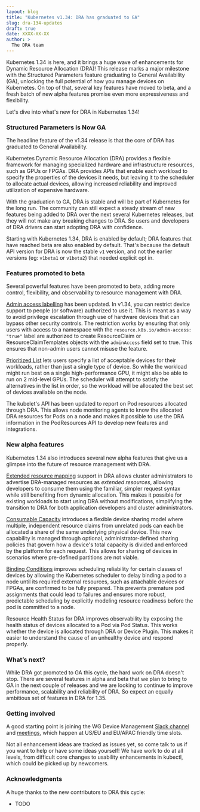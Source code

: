 ```yaml
---
layout: blog
title: "Kubernetes v1.34: DRA has graduated to GA"
slug: dra-134-updates
draft: true
date: XXXX-XX-XX
author: >
  The DRA team
---
```


Kubernetes 1.34 is here, and it brings a huge wave of enhancements for Dynamic Resource Allocation (DRA)! This
release marks a major milestone with the Structured Parameters feature graduating to General Availability (GA),
unlocking the full potential of how you manage devices on Kubernetes. On top of that, several key features have
moved to beta, and a fresh batch of new alpha features promise even more expressiveness and flexibility.

Let's dive into what's new for DRA in Kubernetes 1.34!

### Structured Parameters is Now GA
The headline feature of the v1.34 release is that the core of DRA has graduated to General Availability.

Kubernetes Dynamic Resource Allocation (DRA) provides a flexible framework for managing specialized hardware
and infrastructure resources, such as GPUs or FPGAs. DRA provides APIs that enable each workload to specify the properties of the
devices it needs, but leaving it to the scheduler to allocate actual devices, allowing increased reliability and
improved utilization of expensive hardware.

With the graduation to GA, DRA is stable and will be part of Kubernetes for the long run. The community can still
expect a steady stream of new features being added to DRA over the next several Kubernetes releases, but they will
not make any breaking changes to DRA. So users and developers of DRA drivers can start adopting DRA with confidence.

Starting with Kubernetes 1.34, DRA is enabled by default; DRA features that have reached beta are also enabled by default.
That's because the default API version for DRA is now the stable `v1` version, and not the earlier versions
(eg: `v1beta1` or `v1beta2`) that needed explicit opt in.

### Features promoted to beta
Several powerful features have been promoted to beta, adding more control, flexibility, and observability to resource
management with DRA.

[Admin access labelling](/docs/concepts/scheduling-eviction/dynamic-resource-allocation/#admin-access) has been updated.
In v1.34, you can restrict device support to people (or software) authorized to use it. This is meant
as a way to avoid privilege escalation through use of hardware devices that can bypass other security controls. 
The restriction works by ensuring that only users with access to a namespace with the 
`resource.k8s.io/admin-access: "true"` label are authorized to create
ResourceClaim or ResourceClaimTemplates objects with the `adminAccess` field set to true. This ensures that non-admin users cannot misuse the feature.

[Prioritized List](/docs/concepts/scheduling-eviction/dynamic-resource-allocation/#prioritized-list) lets users specify
a list of acceptable devices for their workloads, rather than just a single type of device. So while the workload
might run best on a single high-performance GPU, it might also be able to run on 2 mid-level GPUs. The scheduler will
attempt to satisfy the alternatives in the list in order, so the workload will be allocated the best set of devices
available on the node.

The kubelet's API has been updated to report on Pod resources allocated through DRA. This allows node monitoring agents
to know the allocated DRA resources for Pods on a node and makes it possible to use the DRA information in the PodResources API
to develop new features and integrations.

### New alpha features
Kubernetes 1.34 also introduces several new alpha features that give us a glimpse into the future of resource management with DRA.

[Extended resource mapping](/docs/concepts/scheduling-eviction/dynamic-resource-allocation/#extended-resource) support in DRA allows
cluster administrators to advertise DRA-managed resources as _extended resources_, allowing developers to consume them using
the familiar, simpler request syntax while still benefiting from dynamic allocation. This makes it possible for existing
workloads to start using DRA without modifications, simplifying the transition to DRA for both application developers and
cluster administrators.

[Consumable Capacity](/docs/concepts/scheduling-eviction/dynamic-resource-allocation/#consumable-capacity) introduces a flexible
device sharing model where multiple, independent resource claims from unrelated
pods can each be allocated a share of the same underlying physical device. This new capability is managed through optional,
administrator-defined sharing policies that govern how a device's total capacity is divided and enforced by the platform for
each request. This allows for sharing of devices in scenarios where pre-defined partitions are not viable.

[Binding Conditions](/docs/concepts/scheduling-eviction/dynamic-resource-allocation/#binding-conditions) improves scheduling
reliability for certain classes of devices by allowing the Kubernetes scheduler to delay binding a pod to a node until its
required external resources, such as attachable devices or FPGAs, are confirmed to be fully prepared. This prevents premature
pod assignments that could lead to failures and ensures more robust, predictable scheduling by explicitly modeling resource
readiness before the pod is committed to a node.

Resource Health Status for DRA improves observability by exposing the health status of devices allocated to a Pod via Pod Status.
This works whether the device is allocated through DRA or Device Plugin. This makes it easier to understand the cause of an
unhealthy device and respond properly.

### What’s next?

While DRA got promoted to GA this cycle, the hard work on DRA doesn't stop. There are several features in alpha and beta that
we plan to bring to GA in the next couple of releases and we are looking to continue to improve performance, scalability
and reliability of DRA. So expect an equally ambitious set of features in DRA for 1.35.

### Getting involved

A good starting point is joining the WG Device Management [Slack channel](https://kubernetes.slack.com/archives/C0409NGC1TK) and [meetings](https://docs.google.com/document/d/1qxI87VqGtgN7EAJlqVfxx86HGKEAc2A3SKru8nJHNkQ/edit?tab=t.0#heading=h.tgg8gganowxq), which happen at US/EU and EU/APAC friendly time slots.

Not all enhancement ideas are tracked as issues yet, so come talk to us if you want to help or have some ideas yourself! We have work to do at all levels, from difficult core changes to usability enhancements in kubectl, which could be picked up by newcomers.

### Acknowledgments

A huge thanks to the new contributors to DRA this cycle:
* TODO
